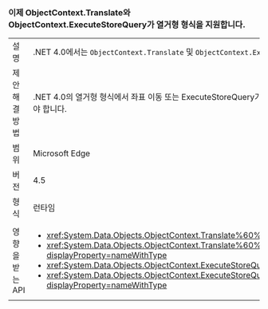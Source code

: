### <a name="objectcontexttranslate-and-objectcontextexecutestorequery-now-support-enum-type"></a>이제 ObjectContext.Translate와 ObjectContext.ExecuteStoreQuery가 열거형 형식을 지원합니다.

|   |   |
|---|---|
|설명|.NET 4.0에서는 <code>ObjectContext.Translate</code> 및 <code>ObjectContext.ExecuteStoreQuery</code> 메서드의 제네릭 매개 변수 <code>T</code>가 열거형일 수 없었습니다. 이제 이 시나리오가 지원됩니다.|
|제안 해결 방법|.NET 4.0의 열거형 형식에서 좌표 이동 또는 ExecuteStoreQuery가 호출되면 ‘0’이 반환되었습니다. 해당 동작이 필요한 경우 호출은 상수 0(또는 열거형 해당 항목)으로 대체되어야 합니다.|
|범위|Microsoft Edge|
|버전|4.5|
|형식|런타임|
|영향을 받는 API|<ul><li><xref:System.Data.Objects.ObjectContext.Translate%60%601(System.Data.Common.DbDataReader)?displayProperty=nameWithType></li><li><xref:System.Data.Objects.ObjectContext.Translate%60%601(System.Data.Common.DbDataReader,System.String,System.Data.Objects.MergeOption)?displayProperty=nameWithType></li><li><xref:System.Data.Objects.ObjectContext.ExecuteStoreQuery%60%601(System.String,System.Object[])?displayProperty=nameWithType></li><li><xref:System.Data.Objects.ObjectContext.ExecuteStoreQuery%60%601(System.String,System.String,System.Data.Objects.MergeOption,System.Object[])?displayProperty=nameWithType></li></ul>|

